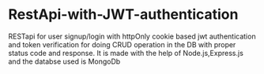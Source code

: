 # RestApi-with-JWT-authentication
RESTapi for user signup/login with httpOnly cookie based jwt authentication and token verification for doing CRUD operation in the DB with proper status code and response. It is made with the help of Node.js,Express.js and the databse used is MongoDb
